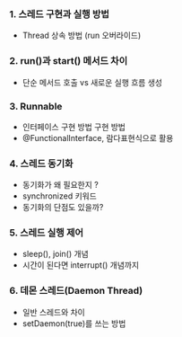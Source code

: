 [//]: # (### 1. 프로세스와 스레드의 차이)

[//]: # (   - 메모리 구조 비교 &#40;프로세스는 독립, 스레드는 힙/메서드 영역 공유&#41;)

[//]: # (   - 스레드의 장단점)

[//]: # (   - 자바에서 스레드가 필요한 이유?)

### 1. 스레드 구현과 실행 방법
   - Thread 상속 방법 (run 오버라이드)
### 2. run()과 start() 메서드 차이
   - 단순 메서드 호출 vs 새로운 실행 흐름 생성
### 3. Runnable 
   - 인터페이스 구현 방법 구현 방법
   - @FunctionalInterface, 람다표현식으로 활용
### 4. 스레드 동기화
   - 동기화가 왜 필요한지 ? 
   - synchronized 키워드
   - 동기화의 단점도 있을까?
### 5. 스레드 실행 제어
   - sleep(), join() 개념
   - 시간이 된다면 interrupt() 개념까지
### 6. 데몬 스레드(Daemon Thread)
   - 일반 스레드와 차이
   - setDaemon(true)를 쓰는 방법
